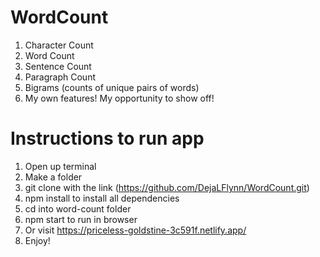# WordCount
1. Character Count
2. Word Count
3. Sentence Count
4. Paragraph Count
5. Bigrams (counts of unique pairs of words)
6. My own features! My opportunity to show off! 

# Instructions to run app
1. Open up terminal
2. Make a folder 
3. git clone with the link (https://github.com/DejaLFlynn/WordCount.git)
4. npm install to install all dependencies
5. cd into word-count folder
6. npm start to run in browser
7. Or visit https://priceless-goldstine-3c591f.netlify.app/
8. Enjoy!

